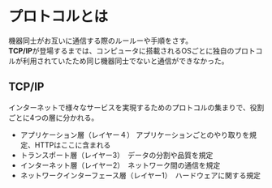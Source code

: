  # プロトコルとは
  機器同士がお互いに通信する際のルールーや手順をさす。  
  **TCP/IP**が登場するまでは、コンピュータに搭載されるOSごとに独自のプロトコルが利用されていたため同じ機器同士でないと通信ができなかった。  
  
  ## TCP/IP
  インターネットで様々なサービスを実現するためのプロトコルの集まりで、役割ごとに4つの層に分かれる。  
  - アプリケーション層（レイヤー４） アプリケーションごとのやり取りを規定、HTTPはここに含まれる
  - トランスポート層（レイヤー3）　データの分割や品質を規定
  - インターネット層（レイヤー2）　ネットワーク間の通信を規定
  - ネットワークインターフェース層（レイヤー1）　ハードウェアに関する規定
  
  
 
  
  
